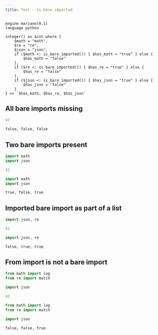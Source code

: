 ```yaml
---
title: Test - is bare imported
---
```


```grit
engine marzano(0.1)
language python

integer() as $int where {
	$math = "math",
	$re = "re",
	$json = "json",
	if ($math <: is_bare_imported()) { $has_math = "true" } else {
		$has_math = "false"
	},
	if ($re <: is_bare_imported()) { $has_re = "true" } else {
		$has_re = "false"
	},
	if ($json <: is_bare_imported()) { $has_json = "true" } else {
		$has_json = "false"
	}
} => `$has_math, $has_re, $has_json`
```


## All bare imports missing

```python
42
```

```python
false, false, false
```

## Two bare imports present

```python
import math
import json

42
```

```python
import math
import json

true, false, true
```

## Imported bare import as part of a list

```python
import json, re

42
```

```python
import json, re

false, true, true
```

## From import is not a bare import

```python
from math import log
from re import match

import json

42
```

```python
from math import log
from re import match

import json

false, false, true
```
